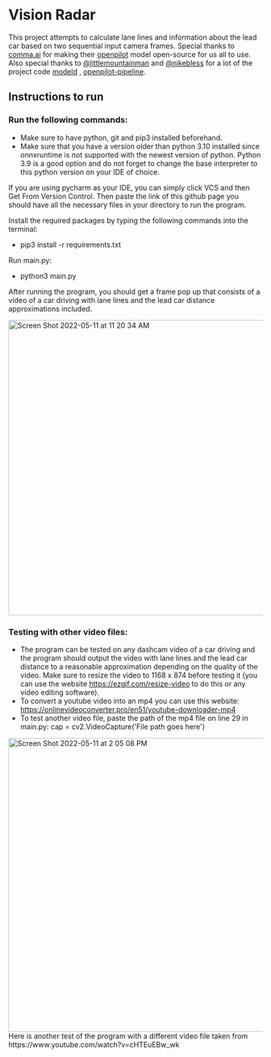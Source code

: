 # Vision Radar

This project attempts to calculate lane lines and information about the lead car based on two sequential input
camera frames. Special thanks to [comma.ai](https://comma.ai) for making their [openpilot](https://github.com/commaai/openpilot)
model open-source for us all to use. Also special thanks to [@littlemountainman](https://github.com/littlemountainman) 
and [@nikebless](https://github.com/nikebless) for a lot of the project code [modeld](https://github.com/littlemountainman/modeld)
, [openpilot-pipeline](https://github.com/nikebless/openpilot-pipeline).

## Instructions to run

### Run the following commands:
- Make sure to have python, git and pip3 installed beforehand.
- Make sure that you have a version older than python 3.10 installed since onnxruntime is not supported with the newest version of python. Python 3.9 is a good option and do not forget to change the base interpreter to this python version on your IDE of choice.

If you are using pycharm as your IDE, you can simply click VCS and then Get From Version Control. Then paste the link of this github page you should have all the necessary files in your directory to run the program.

Install the required packages by typing the following commands into the terminal:
- pip3 install -r requirements.txt

Run main.py:
- python3 main.py

After running the program, you should get a frame pop up that consists of a video of a car driving with lane lines and the lead car distance approximations included.

<img width="585" alt="Screen Shot 2022-05-11 at 11 20 34 AM" src="https://user-images.githubusercontent.com/82610468/167887132-8623061d-2b75-417a-8965-af45a6e217fb.png">

### Testing with other video files:

- The program can be tested on any dashcam video of a car driving and the program should output the video with lane lines and the lead car distance to a reasonable approximation depending on the quality of the video. Make sure to resize the video to 1168 x 874 before testing it (you can use the website https://ezgif.com/resize-video to do this or any video editing software).
- To convert a youtube video into an mp4 you can use this website: https://onlinevideoconverter.pro/en51/youtube-downloader-mp4
- To test another video file, paste the path of the mp4 file on line 29 in main.py: cap = cv2.VideoCapture('File path goes here')

<img width="582" alt="Screen Shot 2022-05-11 at 2 05 08 PM" src="https://user-images.githubusercontent.com/82610468/167916827-88dbf084-be49-4218-a7b4-9b10d9aaab74.png">
Here is another test of the program with a different video file taken from https://www.youtube.com/watch?v=cHTEuEBw_wk
